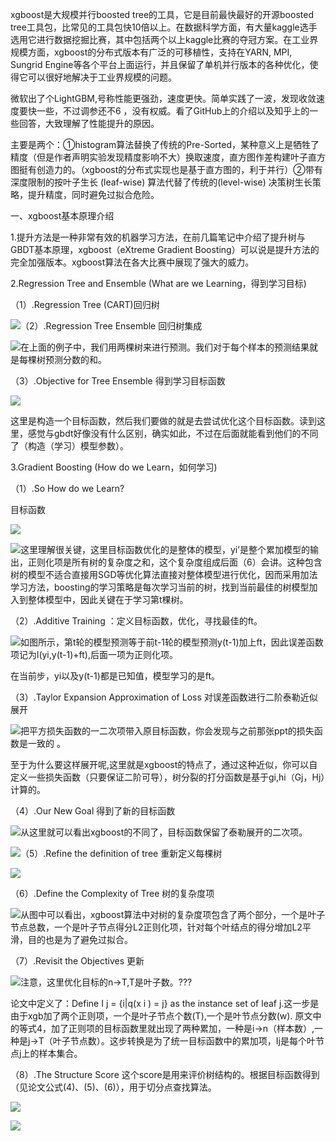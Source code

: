 xgboost是大规模并行boosted tree的工具，它是目前最快最好的开源boosted tree工具包，比常见的工具包快10倍以上。在数据科学方面，有大量kaggle选手选用它进行数据挖掘比赛，其中包括两个以上kaggle比赛的夺冠方案。在工业界规模方面，xgboost的分布式版本有广泛的可移植性，支持在YARN, MPI, Sungrid Engine等各个平台上面运行，并且保留了单机并行版本的各种优化，使得它可以很好地解决于工业界规模的问题。

微软出了个LightGBM,号称性能更强劲，速度更快。简单实践了一波，发现收敛速度要快一些，不过调参还不6 ，没有权威。看了GitHub上的介绍以及知乎上的一些回答，大致理解了性能提升的原因。

主要是两个：①histogram算法替换了传统的Pre-Sorted，某种意义上是牺牲了精度（但是作者声明实验发现精度影响不大）换取速度，直方图作差构建叶子直方图挺有创造力的。（xgboost的分布式实现也是基于直方图的，利于并行）②带有深度限制的按叶子生长 \(leaf-wise\) 算法代替了传统的\(level-wise\) 决策树生长策略，提升精度，同时避免过拟合危险。

一、xgboost基本原理介绍

1.提升方法是一种非常有效的机器学习方法，在前几篇笔记中介绍了提升树与GBDT基本原理，xgboost（eXtreme Gradient Boosting）可以说是提升方法的完全加强版本。xgboost算法在各大比赛中展现了强大的威力。

2.Regression Tree and Ensemble \(What are we Learning，得到学习目标\)

（1）.Regression Tree \(CART\)回归树

![](/assets/gdbt1.png)（2）.Regression Tree Ensemble 回归树集成

![](/assets/gdbt2.png)在上面的例子中，我们用两棵树来进行预测。我们对于每个样本的预测结果就是每棵树预测分数的和。

（3）.Objective for Tree Ensemble 得到学习目标函数

![](/assets/gbdt3.png)

这里是构造一个目标函数，然后我们要做的就是去尝试优化这个目标函数。读到这里，感觉与gbdt好像没有什么区别，确实如此，不过在后面就能看到他们的不同了（构造（学习）模型参数）。

3.Gradient Boosting \(How do we Learn，如何学习\)

（1）.So How do we Learn?

目标函数

![](/assets/gbdt4.png)

![](/assets/gbdt5.png)这里理解很关键，这里目标函数优化的是整体的模型，yi’是整个累加模型的输出，正则化项是所有树的复杂度之和，这个复杂度组成后面（6）会讲。这种包含树的模型不适合直接用SGD等优化算法直接对整体模型进行优化，因而采用加法学习方法，boosting的学习策略是每次学习当前的树，找到当前最佳的树模型加入到整体模型中，因此关键在于学习第t棵树。

（2）.Additive Training ：定义目标函数，优化，寻找最佳的ft。

![](/assets/gbdt6.png)如图所示，第t轮的模型预测等于前t-1轮的模型预测y\(t-1\)加上ft，因此误差函数项记为l\(yi,y\(t-1\)+ft\),后面一项为正则化项。

在当前步，yi以及y\(t-1\)都是已知值，模型学习的是ft。

（3）.Taylor Expansion Approximation of Loss 对误差函数进行二阶泰勒近似展开

![](/assets/gbdt7.png)把平方损失函数的一二次项带入原目标函数，你会发现与之前那张ppt的损失函数是一致的 。

至于为什么要这样展开呢,这里就是xgboost的特点了，通过这种近似，你可以自定义一些损失函数（只要保证二阶可导），树分裂的打分函数是基于gi,hi（Gj，Hj）计算的。

（4）.Our New Goal 得到了新的目标函数

![](/assets/gbdt8.png)从这里就可以看出xgboost的不同了，目标函数保留了泰勒展开的二次项。

![](/assets/gbdt9.png)（5）.Refine the definition of tree 重新定义每棵树

![](/assets/gbdt10.png)

（6）.Define the Complexity of Tree 树的复杂度项

![](/assets/import11.png)从图中可以看出，xgboost算法中对树的复杂度项包含了两个部分，一个是叶子节点总数，一个是叶子节点得分L2正则化项，针对每个叶结点的得分增加L2平滑，目的也是为了避免过拟合。

（7）.Revisit the Objectives 更新

![](/assets/gbdt12.png)注意，这里优化目标的n-&gt;T,T是叶子数。???

论文中定义了：Define I j = {i\|q\(x i \) = j} as the instance set of leaf j.这一步是由于xgb加了两个正则项，一个是叶子节点个数\(T\),一个是叶节点分数\(w\). 原文中的等式4，加了正则项的目标函数里就出现了两种累加，一种是i-&gt;n（样本数）,一种是j-&gt;T（叶子节点数）。这步转换是为了统一目标函数中的累加项，Ij是每个叶节点j上的样本集合。

（8）.The Structure Score 这个score是用来评价树结构的。根据目标函数得到（见论文公式\(4\)、\(5\)、\(6\)），用于切分点查找算法。

![](/assets/gbdt13.png)

![](/assets/import14.png)

